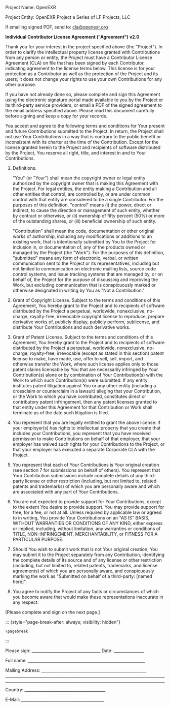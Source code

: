 Project Name: OpenEXR

Project Entity: OpenEXR Project a Series of LF Projects, LLC

If emailing signed PDF, send to: cla@openexr.org

**Individual Contributor License Agreement ("Agreement") v2.0**

Thank you for your interest in the project specified above (the
"Project"). In order to clarify the intellectual property license
granted with Contributions from any person or entity, the Project must
have a Contributor License Agreement (CLA) on file that has been signed
by each Contributor, indicating agreement to the license terms below.
This license is for your protection as a Contributor as well as the
protection of the Project and its users; it does not change your rights
to use your own Contributions for any other purpose.

If you have not already done so, please complete and sign this Agreement
using the electronic signature portal made available to you by the
Project or its third-party service providers, or email a PDF of the
signed agreement to the email address specified above. Please read this
document carefully before signing and keep a copy for your records.

You accept and agree to the following terms and conditions for Your
present and future Contributions submitted to the Project. In return,
the Project shall not use Your Contributions in a way that is contrary
to the public benefit or inconsistent with its charter at the time of
the Contribution. Except for the license granted herein to the Project
and recipients of software distributed by the Project, You reserve all
right, title, and interest in and to Your Contributions.

1.  Definitions.

    "You" (or "Your") shall mean the copyright owner or legal entity
    authorized by the copyright owner that is making this Agreement with
    the Project. For legal entities, the entity making a Contribution
    and all other entities that control, are controlled by, or are under
    common control with that entity are considered to be a single
    Contributor. For the purposes of this definition, "control"
    means (i) the power, direct or indirect, to cause the direction or
    management of such entity, whether by contract or otherwise, or (ii)
    ownership of fifty percent (50%) or more of the outstanding shares,
    or (iii) beneficial ownership of such entity.

    "Contribution" shall mean the code, documentation or other original
    works of authorship, including any modifications or additions to an
    existing work, that is intentionally submitted by You to the Project
    for inclusion in, or documentation of, any of the products owned or
    managed by the Project (the "Work"). For the purposes of this
    definition, "submitted" means any form of electronic, verbal, or
    written communication sent to the Project or its representatives,
    including but not limited to communication on electronic mailing
    lists, source code control systems, and issue tracking systems that
    are managed by, or on behalf of, the Project for the purpose of
    discussing and improving the Work, but excluding communication that
    is conspicuously marked or otherwise designated in writing by You as
    "Not a Contribution."

2.  Grant of Copyright License. Subject to the terms and conditions of
    this Agreement, You hereby grant to the Project and to recipients of
    software distributed by the Project a perpetual, worldwide,
    nonexclusive, no-charge, royalty-free, irrevocable copyright license
    to reproduce, prepare derivative works of, publicly display,
    publicly perform, sublicense, and distribute Your Contributions and
    such derivative works.

3.  Grant of Patent License. Subject to the terms and conditions of this
    Agreement, You hereby grant to the Project and to recipients of
    software distributed by the Project a perpetual, worldwide,
    nonexclusive, no-charge, royalty-free, irrevocable (except as stated
    in this section) patent license to make, have made, use, offer to
    sell, sell, import, and otherwise transfer the Work, where such
    license applies only to those patent claims licensable by You that
    are necessarily infringed by Your Contribution(s) alone or by
    combination of Your Contribution(s) with the Work to which such
    Contribution(s) were submitted. If any entity institutes patent
    litigation against You or any other entity (including a crossclaim
    or counterclaim in a lawsuit) alleging that your Contribution, or
    the Work to which you have contributed, constitutes direct or
    contributory patent infringement, then any patent licenses granted
    to that entity under this Agreement for that Contribution or Work
    shall terminate as of the date such litigation is filed.

4.  You represent that you are legally entitled to grant the above
    license. If your employer(s) has rights to intellectual property
    that you create that includes your Contributions, you represent that
    you have received permission to make Contributions on behalf of that
    employer, that your employer has waived such rights for your
    Contributions to the Project, or that your employer has executed a
    separate Corporate CLA with the Project.

5.  You represent that each of Your Contributions is Your original
    creation (see section 7 for submissions on behalf of others). You
    represent that Your Contribution submissions include complete
    details of any third-party license or other restriction (including,
    but not limited to, related patents and trademarks) of which you are
    personally aware and which are associated with any part of Your
    Contributions.

6.  You are not expected to provide support for Your Contributions,
    except to the extent You desire to provide support. You may provide
    support for free, for a fee, or not at all. Unless required by
    applicable law or agreed to in writing, You provide Your
    Contributions on an "AS IS" BASIS, WITHOUT WARRANTIES OR CONDITIONS
    OF ANY KIND, either express or implied, including, without
    limitation, any warranties or conditions of TITLE, NON-INFRINGEMENT,
    MERCHANTABILITY, or FITNESS FOR A PARTICULAR PURPOSE.

7.  Should You wish to submit work that is not Your original creation,
    You may submit it to the Project separately from any Contribution,
    identifying the complete details of its source and of any license or
    other restriction (including, but not limited to, related patents,
    trademarks, and license agreements) of which you are personally
    aware, and conspicuously marking the work as "Submitted on behalf of
    a third-party: \[named here\]".

8.  You agree to notify the Project of any facts or circumstances of
    which you become aware that would make these representations
    inaccurate in any respect.

\[Please complete and sign on the next page.\]

::: {style="page-break-after: always; visibility: hidden"}
```{=tex}
\pagebreak
```
:::

Please sign:
\_\_\_\_\_\_\_\_\_\_\_\_\_\_\_\_\_\_\_\_\_\_\_\_\_\_\_\_\_\_\_\_\_\_
Date: \_\_\_\_\_\_\_\_\_\_\_\_\_\_\_

Full name:
\_\_\_\_\_\_\_\_\_\_\_\_\_\_\_\_\_\_\_\_\_\_\_\_\_\_\_\_\_\_\_\_\_\_\_\_\_\_\_\_\_\_\_\_\_\_\_\_\_\_\_\_\_\_\_\_\_\_

Mailing Address:
\_\_\_\_\_\_\_\_\_\_\_\_\_\_\_\_\_\_\_\_\_\_\_\_\_\_\_\_\_\_\_\_\_\_\_\_\_\_\_\_\_\_\_\_\_\_\_\_\_\_\_\_

------------------------------------------------------------------------

------------------------------------------------------------------------

Country:
\_\_\_\_\_\_\_\_\_\_\_\_\_\_\_\_\_\_\_\_\_\_\_\_\_\_\_\_\_\_\_\_\_\_\_\_\_\_\_\_

E-Mail:
\_\_\_\_\_\_\_\_\_\_\_\_\_\_\_\_\_\_\_\_\_\_\_\_\_\_\_\_\_\_\_\_\_\_\_\_\_\_\_\_\_

